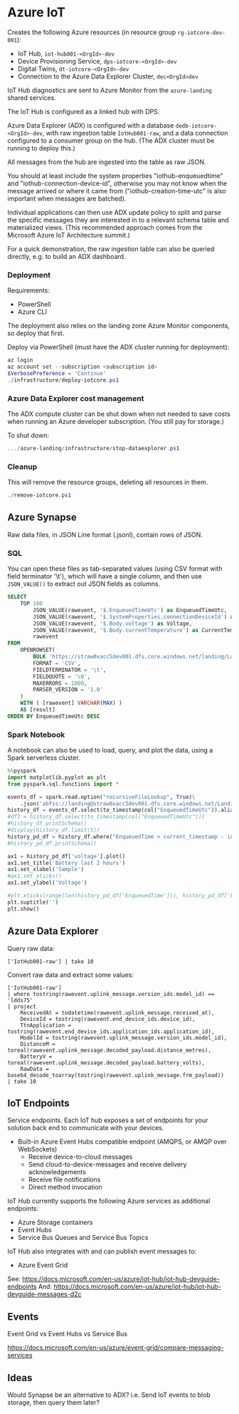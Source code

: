 Azure IoT
=========

Creates the following Azure resources (in resource group `rg-iotcore-dev-001`):

* IoT Hub, `iot-hub001-<OrgId>-dev`
* Device Provisioning Service, `dps-iotcore-<OrgId>-dev`
* Digital Twins, `dt-iotcore-<OrgId>-dev`
* Connection to the Azure Data Explorer Cluster, `dec<OrgId>dev`

IoT Hub diagnostics are sent to Azure Monitor from the `azure-landing` shared services.

The IoT Hub is configured as a linked hub with DPS.

Azure Data Explorer (ADX) is configured with a database `dedb-iotcore-<OrgId>-dev`, with raw ingestion table `IotHub001-raw`, and a data connection configured to a consumer group on the hub. (The ADX cluster must be running to deploy this.)

All messages from the hub are ingested into the table as raw JSON.

You should at least include the system properties "iothub-enqueuedtime" and "iothub-connection-device-id", otherwise you may not know when the message arrived or where it came from ("iothub-creation-time-utc" is also important when messages are batched).

Individual applications can then use ADX update policy to split and parse the specific messages they are interested in to a relevant schema table and materialized views. (This recommended approach comes from the Microsoft Azure IoT Architecture summit.)

For a quick demonstration, the raw ingestion table can also be queried directly, e.g. to build an ADX dashboard.

### Deployment

Requirements:
* PowerShell
* Azure CLI

The deployment also relies on the landing zone Azure Monitor components, so deploy that first.

Deploy via PowerShell (must have the ADX cluster running for deployment):

```powershell
az login
az account set --subscription <subscription id>
$VerbosePreference = 'Continue'
./infrastructure/deploy-iotcore.ps1
```

### Azure Data Explorer cost management


The ADX compute cluster can be shut down when not needed to save costs when running an Azure developer subscription. (You still pay for storage.) 

To shut down:

```powershell
.../azure-landing/infrastructure/stop-dataexplorer.ps1
```

### Cleanup

This will remove the resource groups, deleting all resources in them.

```powershell
./remove-iotcore.ps1
```

Azure Synapse
-------------

Raw data files, in JSON Line format (.jsonl), contain rows of JSON.

### SQL

You can open these files as tab-separated values (using CSV format with field terminator '\t'), which will have a single column, and then use `JSON_VALUE()` to extract out JSON fields as columns.

```sql
SELECT
    TOP 100 
        JSON_VALUE(rawevent, '$.EnqueuedTimeUtc') as EnqueuedTimeUtc, 
        JSON_VALUE(rawevent, '$.SystemProperties.connectionDeviceId') as DeviceId,
        JSON_VALUE(rawevent, '$.Body.voltage') as Voltage,
        JSON_VALUE(rawevent, '$.Body.currentTemperature') as CurrentTemperature,
        rawevent
FROM
    OPENROWSET(
        BULK 'https://straw0xacc5dev001.dfs.core.windows.net/landing/Landing/Telemetry/iot-hub001-0xacc5-dev/**',
        FORMAT = 'CSV',
        FIELDTERMINATOR = '\t',
        FIELDQUOTE = '\0',
        MAXERRORS = 1000,
        PARSER_VERSION = '1.0'
    )
    WITH ( [rawevent] VARCHAR(MAX) )
    AS [result]
ORDER BY EnqueuedTimeUtc DESC
```

### Spark Notebook

A notebook can also be used to load, query, and plot the data, using a Spark serverless cluster.

```python
%%pyspark
import matplotlib.pyplot as plt
from pyspark.sql.functions import *

events_df = spark.read.option("recursiveFileLookup", True)\
    .json('abfss://landing@straw0xacc5dev001.dfs.core.windows.net/Landing/Telemetry/iot-hub001-0xacc5-dev/01/2022/07/31/**')
history_df = events_df.select(to_timestamp(col("EnqueuedTimeUtc")).alias("EnqueuedTime"), "SystemProperties.connectionDeviceId", "Body.voltage", "Body.currentTemperature")
#df3 = history_df.select(to_timestamp(col("EnqueuedTimeUtc")))
#history_df.printSchema()
#display(history_df.limit(5))
history_pd_df = history_df.where("EnqueuedTime > current_timestamp - interval 2 hours").toPandas()
#history_pd_df.printSchema()

ax1 = history_pd_df['voltage'].plot()
ax1.set_title('Battery last 2 hours')
ax1.set_xlabel('Sample')
#ax1.set_xticks()
ax1.set_ylabel('Voltage')

#plt.xticks(range(len(history_pd_df['EnqueuedTime'])), history_pd_df['EnqueuedTime'])
plt.suptitle('')
plt.show()
```

Azure Data Explorer
-------------------

Query raw data:

```kusto
['IotHub001-raw'] | take 10
```

Convert raw data and extract some values:

```kusto
['IotHub001-raw']
| where tostring(rawevent.uplink_message.version_ids.model_id) == 'ldds75'
| project
    ReceivedAt = todatetime(rawevent.uplink_message.received_at),
    DeviceId = tostring(rawevent.end_device_ids.device_id),
    TtnApplication = tostring(rawevent.end_device_ids.application_ids.application_id),
    ModelId = tostring(rawevent.uplink_message.version_ids.model_id),
    DistanceM = toreal(rawevent.uplink_message.decoded_payload.distance_metres),
    BatteryV = toreal(rawevent.uplink_message.decoded_payload.battery_volts),
    RawData = base64_decode_toarray(tostring(rawevent.uplink_message.frm_payload))
| take 10
```


IoT Endpoints
-------------

Service endpoints. Each IoT hub exposes a set of endpoints for your solution back end to communicate with your devices.

* Built-in Azure Event Hubs compatible endpoint (AMQPS, or AMQP over WebSockets)
  - Receive device-to-cloud messages
  - Send cloud-to-device-messages and receive delivery acknowledgements
  - Receive file notifications
  - Direct method invocation

IoT Hub currently supports the following Azure services as additional endpoints:

* Azure Storage containers
* Event Hubs
* Service Bus Queues and Service Bus Topics

IoT Hub also integrates with and can publish event messages to:

* Azure Event Grid

See: https://docs.microsoft.com/en-us/azure/iot-hub/iot-hub-devguide-endpoints
And: https://docs.microsoft.com/en-us/azure/iot-hub/iot-hub-devguide-messages-d2c



Events
------

Event Grid vs Event Hubs vs Service Bus

https://docs.microsoft.com/en-us/azure/event-grid/compare-messaging-services


Ideas
-----

Would Synapse be an alternative to ADX?  i.e. Send IoT events to blob storage, then query them later?

